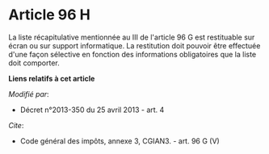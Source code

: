 # Article 96 H

La liste récapitulative mentionnée au III de l'article 96 G est restituable sur écran ou sur support informatique. La
restitution doit pouvoir être effectuée d'une façon sélective en fonction des informations obligatoires que la liste doit
comporter.

**Liens relatifs à cet article**

_Modifié par_:

  - Décret n°2013-350 du 25 avril 2013 - art. 4

_Cite_:

  - Code général des impôts, annexe 3, CGIAN3. - art. 96 G (V)
